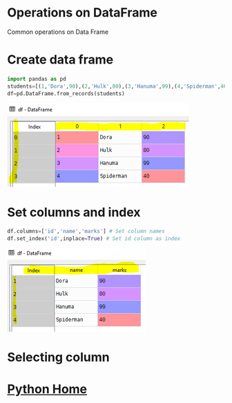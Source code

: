 # Operations on DataFrame
Common operations on Data Frame
# Create data frame
```python
import pandas as pd
students=[(1,'Dora',90),(2,'Hulk',80),(3,'Hanuma',99),(4,'Spiderman',40)]
df=pd.DataFrame.from_records(students)
```
![Students-Data-Frame](Students-Data-Frame.PNG)
# Set columns and index
```Python
df.columns=['id','name','marks'] # Set column names
df.set_index('id',inplace=True) # Set id column as index
```
![Students-Data-Frame-Index-Column-Names](Students-Data-Frame-Index-Column-Names.PNG)



# Selecting column
# [Python Home](index.html#Operations-on-DataFrame)
